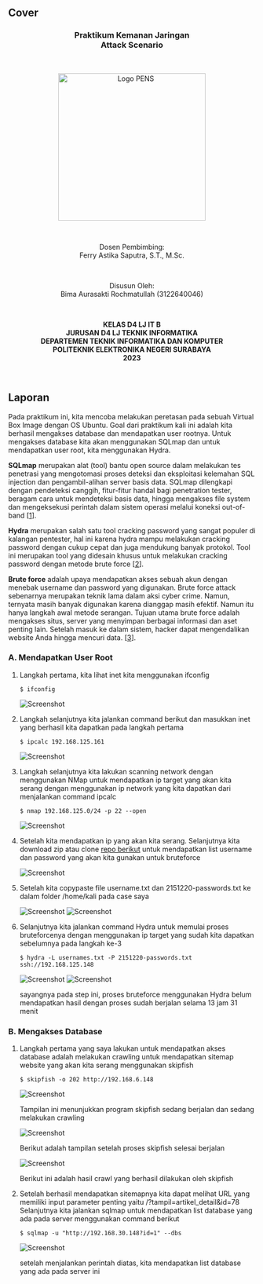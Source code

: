 ## Cover

<h3 align="center">
    <b>Praktikum Kemanan Jaringan</b><br>
    Attack Scenario
</h3>
<br>
<p align="center">
  <img src="../../public/logo_pens.png" alt="Logo PENS" width="300">
</p>
<br>
<p align="center">
    Dosen Pembimbing:<br>
    Ferry Astika Saputra, S.T., M.Sc.
</p>
<br>
<p align="center">
    Disusun Oleh:<br>
    Bima Aurasakti Rochmatullah (3122640046)
</p>
<br>
<p align="center">
    <b>
        KELAS D4 LJ IT B <br>
        JURUSAN D4 LJ TEKNIK INFORMATIKA <br>
        DEPARTEMEN TEKNIK INFORMATIKA DAN KOMPUTER <br> 
        POLITEKNIK ELEKTRONIKA NEGERI SURABAYA <br>
        2023
    </b>
</p>
<br>


## Laporan

Pada praktikum ini, kita mencoba melakukan peretasan pada sebuah Virtual Box Image dengan OS Ubuntu. Goal dari praktikum kali ini adalah kita berhasil mengakses database dan mendapatkan user rootnya. Untuk mengakses database kita akan menggunakan SQLmap dan untuk mendapatkan user root, kita menggunakan Hydra.

**SQLmap** merupakan alat (tool) bantu open source dalam melakukan tes penetrasi yang mengotomasi proses deteksi dan eksploitasi kelemahan SQL injection dan pengambil-alihan server basis data. SQLmap dilengkapi dengan pendeteksi canggih, fitur-fitur handal bagi penetration tester, beragam cara untuk mendeteksi basis data, hingga mengakses file system dan mengeksekusi perintah dalam sistem operasi melalui koneksi out-of-band [[1](https://github.com/sqlmapproject/sqlmap/blob/master/doc/translations/README-id-ID.md)].

**Hydra** merupakan salah satu tool cracking password yang sangat populer di kalangan pentester, hal ini karena hydra mampu melakukan cracking password dengan cukup cepat dan juga mendukung banyak protokol. Tool ini merupakan tool yang didesain khusus untuk melakukan cracking password dengan metode brute force [[2](https://www.tutorialjaringan.com/2019/07/tutorial-cara-cracking-password-router-dengan-hydra.html)].

**Brute force** adalah upaya mendapatkan akses sebuah akun dengan menebak username dan password yang digunakan. Brute force attack sebenarnya merupakan teknik lama dalam aksi cyber crime. Namun, ternyata masih banyak digunakan karena dianggap masih efektif. Namun itu hanya langkah awal metode serangan. Tujuan utama brute force adalah mengakses situs, server yang menyimpan berbagai informasi dan aset penting lain. Setelah masuk ke dalam sistem, hacker dapat mengendalikan website Anda hingga mencuri data. [[3](https://www.niagahoster.co.id/blog/brute-force-adalah/)].

### A. Mendapatkan User Root

1. Langkah pertama, kita lihat inet kita menggunakan ifconfig

    ```$ ifconfig```

    ![Screenshot](images/1.png)

2. Langkah selanjutnya kita jalankan command berikut dan masukkan inet yang berhasil kita dapatkan pada langkah pertama

    ```$ ipcalc 192.168.125.161```

    ![Screenshot](images/2.png)

3. Langkah selanjutnya kita lakukan scanning network dengan menggunakan NMap untuk mendapatkan ip target yang akan kita serang dengan menggunakan ip network yang kita dapatkan dari menjalankan command ipcalc

    ```$ nmap 192.168.125.0/24 -p 22 --open```

    ![Screenshot](images/3.png)

4. Setelah kita mendapatkan ip yang akan kita serang. Selanjutnya kita download zip atau clone [repo berikut](https://github.com/duyet/bruteforce-database) untuk mendapatkan list username dan password yang akan kita gunakan untuk bruteforce

    ![Screenshot](images/4.png)

5. Setelah kita copypaste file username.txt dan 2151220-passwords.txt ke dalam folder /home/kali pada case saya

    ![Screenshot](images/5-1.png)
    ![Screenshot](images/5-2.png)

6. Selanjutnya kita jalankan command Hydra untuk memulai proses bruteforcenya dengan menggunakan ip target yang sudah kita dapatkan sebelumnya pada langkah ke-3

    ```$ hydra -L usernames.txt -P 2151220-passwords.txt ssh://192.168.125.148```

    ![Screenshot](images/6-1.png)
    ![Screenshot](images/6-2.png)

    sayangnya pada step ini, proses bruteforce menggunakan Hydra belum mendapatkan hasil dengan proses sudah berjalan selama 13 jam 31 menit

### B. Mengakses Database

1. Langkah pertama yang saya lakukan untuk mendapatkan akses database adalah melakukan crawling untuk mendapatkan sitemap website yang akan kita serang menggunakan skipfish

    ```$ skipfish -o 202 http://192.168.6.148```
    
    ![Screenshot](images/7-1.png)

    Tampilan ini menunjukkan program skipfish sedang berjalan dan sedang melakukan crawling

    ![Screenshot](images/7-2.png)

    Berikut adalah tampilan setelah proses skipfish selesai berjalan

    ![Screenshot](images/7-3.png)

    Berikut ini adalah hasil crawl yang berhasil dilakukan oleh skipfish

2. Setelah berhasil mendapatkan sitemapnya kita dapat melihat URL yang memiliki input parameter penting yaitu /?tampil=artikel_detail&id=78 Selanjutnya kita jalankan sqlmap untuk mendapatkan list database yang ada pada server menggunakan command berikut

    ```$ sqlmap -u "http://192.168.30.148?id=1" --dbs```

    ![Screenshot](images/8.png)

    setelah menjalankan perintah diatas, kita mendapatkan list database yang ada pada server ini